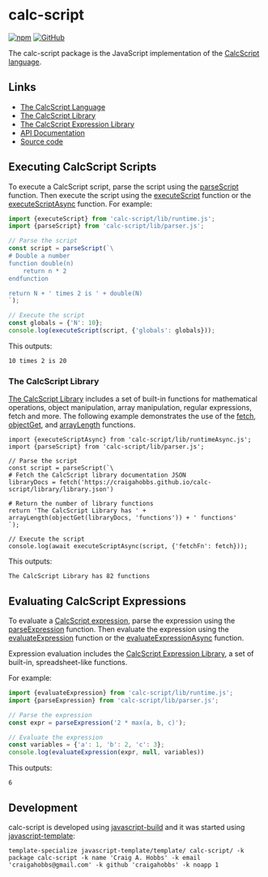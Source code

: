 # calc-script

[![npm](https://img.shields.io/npm/v/calc-script)](https://www.npmjs.com/package/calc-script)
[![GitHub](https://img.shields.io/github/license/craigahobbs/calc-script)](https://github.com/craigahobbs/calc-script/blob/main/LICENSE)

The calc-script package is the JavaScript implementation of the
[CalcScript language](https://craigahobbs.github.io/calc-script/language/).


## Links

- [The CalcScript Language](https://craigahobbs.github.io/calc-script/language/)
- [The CalcScript Library](https://craigahobbs.github.io/calc-script/library/)
- [The CalcScript Expression Library](https://craigahobbs.github.io/calc-script/library/expression.html)
- [API Documentation](https://craigahobbs.github.io/calc-script/)
- [Source code](https://github.com/craigahobbs/calc-script)


## Executing CalcScript Scripts

To execute a CalcScript script, parse the script using the
[parseScript](https://craigahobbs.github.io/calc-script/module-lib_parser.html#.parseScript)
function. Then execute the script using the
[executeScript](https://craigahobbs.github.io/calc-script/module-lib_runtime.html#.executeScript)
function or the
[executeScriptAsync](https://craigahobbs.github.io/calc-script/module-lib_runtimeAsync.html#.executeScriptAsync)
function. For example:

~~~ javascript
import {executeScript} from 'calc-script/lib/runtime.js';
import {parseScript} from 'calc-script/lib/parser.js';

// Parse the script
const script = parseScript(`\
# Double a number
function double(n)
    return n * 2
endfunction

return N + ' times 2 is ' + double(N)
`);

// Execute the script
const globals = {'N': 10};
console.log(executeScript(script, {'globals': globals}));
~~~

This outputs:

~~~
10 times 2 is 20
~~~


### The CalcScript Library

[The CalcScript Library](https://craigahobbs.github.io/calc-script/library/)
includes a set of built-in functions for mathematical operations, object manipulation, array
manipulation, regular expressions,
fetch
and more. The following example demonstrates the use of the
[fetch](https://craigahobbs.github.io/calc-script/library/#var.vName='fetch'),
[objectGet](https://craigahobbs.github.io/calc-script/library/#var.vName='objectGet'), and
[arrayLength](https://craigahobbs.github.io/calc-script/library/#var.vName='arrayLength') functions.

~~~
import {executeScriptAsync} from 'calc-script/lib/runtimeAsync.js';
import {parseScript} from 'calc-script/lib/parser.js';

// Parse the script
const script = parseScript(`\
# Fetch the CalcScript library documentation JSON
libraryDocs = fetch('https://craigahobbs.github.io/calc-script/library/library.json')

# Return the number of library functions
return 'The CalcScript Library has ' + arrayLength(objectGet(libraryDocs, 'functions')) + ' functions'
`);

// Execute the script
console.log(await executeScriptAsync(script, {'fetchFn': fetch}));
~~~

This outputs:

~~~
The CalcScript Library has 82 functions
~~~


## Evaluating CalcScript Expressions

To evaluate a
[CalcScript expression](https://craigahobbs.github.io/calc-script/language/#expressions),
parse the expression using the
[parseExpression](https://craigahobbs.github.io/calc-script/module-lib_parser.html#.parseExpression)
function. Then evaluate the expression using the
[evaluateExpression](https://craigahobbs.github.io/calc-script/module-lib_runtime.html#.evaluateExpression)
function or the
[evaluateExpressionAsync](https://craigahobbs.github.io/calc-script/module-lib_runtimeAsync.html#.evaluateExpressionAsync)
function.

Expression evaluation includes the
[CalcScript Expression Library](https://craigahobbs.github.io/calc-script/library/expression.html),
a set of built-in, spreadsheet-like functions.

For example:

~~~ javascript
import {evaluateExpression} from 'calc-script/lib/runtime.js';
import {parseExpression} from 'calc-script/lib/parser.js';

// Parse the expression
const expr = parseExpression('2 * max(a, b, c)');

// Evaluate the expression
const variables = {'a': 1, 'b': 2, 'c': 3};
console.log(evaluateExpression(expr, null, variables))
~~~

This outputs:

~~~
6
~~~


## Development

calc-script is developed using [javascript-build](https://github.com/craigahobbs/javascript-build#readme)
and it was started using [javascript-template](https://github.com/craigahobbs/javascript-template#readme):

```
template-specialize javascript-template/template/ calc-script/ -k package calc-script -k name 'Craig A. Hobbs' -k email 'craigahobbs@gmail.com' -k github 'craigahobbs' -k noapp 1
```
